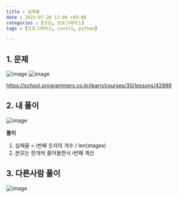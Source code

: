 ```yaml
---
title : 실패율
date : 2023-07-26 13:00 +09:00
categories : [코딩, 프로그래머스]
tags : [프로그래머스, Level1, python]

---
```

## 1. 문제
![image](https://github.com/mini0-0/mini0-0.github.io/assets/63296983/8f441c89-65f5-451b-bc1e-630ed71e2e38)
![image](https://github.com/mini0-0/mini0-0.github.io/assets/63296983/abcaba91-8d59-41e0-8a55-851f7b3a5530)


<https://school.programmers.co.kr/learn/courses/30/lessons/42889>

## 2. 내 풀이
![image](https://github.com/mini0-0/mini0-0.github.io/assets/63296983/960d63db-a54c-41a7-a1c7-fdd8adcdc813)

**풀이**

1. 실패율 = i번째 숫자의 개수 / len(stages)
2. 분모는 한개씩 줄어들면서 i번째 계산

## 3. 다른사람 풀이
![image](https://github.com/mini0-0/mini0-0.github.io/assets/63296983/39e6ae95-d8f1-463d-b352-194fb1c701dd)

